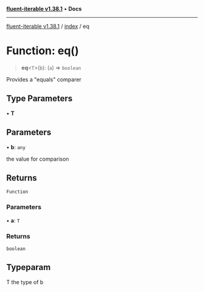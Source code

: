 [**fluent-iterable v1.38.1**](../../README.md) • **Docs**

***

[fluent-iterable v1.38.1](../../README.md) / [index](../README.md) / eq

# Function: eq()

> **eq**\<`T`\>(`b`): (`a`) => `boolean`

Provides a "equals" comparer

## Type Parameters

• **T**

## Parameters

• **b**: `any`

the value for comparison

## Returns

`Function`

### Parameters

• **a**: `T`

### Returns

`boolean`

## Typeparam

T the type of b
